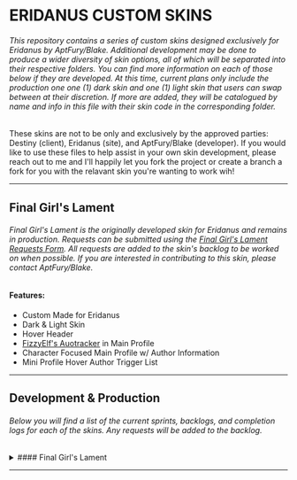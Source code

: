 # ERIDANUS CUSTOM SKINS

###### This repository contains a series of custom skins designed exclusively for Eridanus by AptFury/Blake. Additional development may be done to produce a wider diversity of skin options, all of which will be separated into their respective folders. You can find more information on each of those below if they are developed. At this time, current plans only include the production one one (1) dark skin and one (1) light skin that users can swap between at their discretion. If more are added, they will be catalogued by name and info in this file with their skin code in the corresponding folder.

These skins are not to be only and exclusively by the approved parties: Destiny (client), Eridanus (site), and AptFury/Blake (developer). If you would like to use these files to help assist in your own skin development, please reach out to me and I'll happily let you fork the project or create a branch a fork for you with the relavant skin you're wanting to work wih!

---

## Final Girl's Lament

###### Final Girl's Lament is the originally developed skin for Eridanus and remains in production. Requests can be submitted using the [Final Girl's Lament Requests Form](). All requests are added to the skin's backlog to be worked on when possible. If you are interested in contributing to this skin, please contact AptFury/Blake.

#### Features:

- Custom Made for Eridanus
- Dark & Light Skin
- Hover Header
- [FizzyElf's Auotracker](https://fizzyelf.jcink.net/index.php?showtopic=79) in Main Profile
- Character Focused Main Profile w/ Author Information
- Mini Profile Hover Author Trigger List

---

## Development & Production

###### Below you will find a list of the current sprints, backlogs, and completion logs for each of the skins. Any requests will be added to the backlog.

<details>
<summary>#### Final Girl's Lament</summary>

<details>
<summary>##### CURRENT SPRINT</summary>

###### HTML

###### CSS

###### JAVASCRIPT
</details>

<details>
<summary>##### BACKLOG</summary>

###### README & ISSUES
- Insert Request Form Link
- Create Sprint Workspace and Issue Template

###### HTML
- Add boardwrappers template from documentation
- Add calendar template from documentation
- Add guidebook template (if available) from documentation
- Add main profiles template from documentation
  - Configure header for messaging management
- Add memberlist template from documentation
- Add posts template from documentation
- Add subforums template from documentation
- Add topics from documentation
- Edit boardwrapper
  - Edit boardwrapper to set up the base of the header
  - Edit the boardwrapper to create the header
  - Edit the boardwrapper to create the header:hover contents
  - Edit boardwrapper to set up navigation
  - Edit homepage categories to match mockup
  - Edit homepage boards to match mockup
- Create page up/down and menu side bar navigation
- Edit calendar page as required
- Put together Main Profile configuration w/o tabs first
  - Add in custom profile fields
  - Add in moderation tools to 
- Create/Edit user control panel layout, buttons & links
- Edit memberlist as needed
- Configure posts layout
  - Configure mini profile layout
  - Add in user functions
  - Add in moderator functions
- Configure subforums layout
  - Boards should match homepage boards
  - Catgories layout may differ depending on aesthetic needs
- Configure topics layout
- Se if there's HTML needed for FizzyElf's Autotracker

###### CSS
- Take stock of what elements, classes, etc. will have same designs for concise design.
- Take stock of what elements, classes, etc. will have like designs for concise design.
- Add boardwrappers template from documentation
- Add calendar template from documentation
- Add guidebook template (if available) from documentation
- Add main profiles template from documentation
- Add memberlist template from documentation
- Add posts template from documentation
- Add subforums template from documentation
- Add topics from documentation
- Edit boardwrapper
  - Edit boardwrapper to set up the base of the header
  - Edit boardwrapper header to manipulate image into specified design
  - Edit boardwrapper header:hover to get the specified design
  - Edit boardwrapper to set up navigation design
  - Edit homepage categories to match mockup
  - Edit homepage boards to match mockup
- Create page up/down and menu side bar navigation
- Edit calendar page as required
- Edit main profile design
    - No mockup has been created, create first if desired otherwise ignore mockup
  - Add in any special edits for extra/custom profile fields
  - Add in any special edits for moderation tools
- Create/Edit user control panel design
- Edit memberlist design as needed
- Design posts
  - Design mini profiles within posts
  - Design user functions as needed
  - Design moderator functions as needed
- Design subforums
  - Boards design should match homepage boards
  - Categories aesthetic may be similar but might need to play with arrangements
    - Can adapt layout as needed for aesthetic reasons
- Design topics
  - Should separate them aesthetically from boards but be similar enough to draw likeness/similarities
  - See if there's CSS needed for FizzyElf's AutoTracker

###### JAVASCRIPT
- Create page up/down and menu side bar navigation
  - Break down into pieces once elements and design are constructed
- Create header hover with manipulation as needed for fluid use and function
  - Break down into parts
- Create calendar-linking to external events or management panel or birthdays (if not already done)
  - Under consideration
  - Break down into pieces and sprint out
- Add main profile features requested
  - Tabs for character, author, tracker, controls (dynamically add mod options if staff)
  - Add in Fizzyelf's Autotracker
    - Customize as needed
    - Break down into parts
- Create functionality for scanning user entered data for appropriate-ness or reportable words/phrases and reporting to webhook with actionable data
  - Under consideration
  - Break down into parts
- Create additional functionality to user control panel as needed
- Create additional memberlist functionality if required
- Create additional posts functionality as needed
- Create posts webhook site side for Destiny
  - Under consideration
  - Break down into parts
- Create discord member join functionality for Distiny
  - Under consideration
  - Break down into parts
- Create subforums and topics webhook site side for Destiny
  - Under consideration
  - Break down into parts
- Create project webhook github-clickup-discord tracking

###### TESTING & QA
- Boardwrappers
  - Log issues
  - Fix issues
- Header & Header:Hover
  - Log issues
  - Fix issues
- Categories and Boards
  - Log issues
  - Fix issues
- Side Scroll Buttons & Navigation
  - Log issues
  - Fix issues
- Calendar
  - Log issues
  - Fix issues
- Main Profile
  - Log issues
  - Fix issues
- Control Panel
  - Log issues
  - Fix issues
- Guidebook
  - Log issues
  - Fix issues
- Memberlist
  - Log issues
  - Fix issues
- Posts
  - Log issues
  - Fix issues
- Subforums
  - Log issues
  - Fix issues
- Topics
  - Log issues
  - Fix issues
- Webhooks
  - Log issues
  - Fix issues
- Addins/Plugins
  - Log issues
  - Fix issues
- Finished Skin
  - Log issues
  - Fix issues
</details>

<details>
<summary>##### COMPLETION LOG</summary>

###### HTML

###### CSS

###### JAVASCRIPT
</details>

---
</details>

---